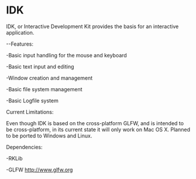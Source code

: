 # IDK

IDK, or Interactive Development Kit provides the basis for an interactive application.

--Features:

-Basic input handling for the mouse and keyboard

-Basic text input and editing

-Window creation and management

-Basic file system management

-Basic Logfile system

Current Limitations:

Even though IDK is based on the cross-platform GLFW, and is intended to be cross-platform, in its current state it will
only work on Mac OS X. Planned to be ported to Windows and Linux.


Dependencies: 

 -RKLib

 -GLFW http://www.glfw.org